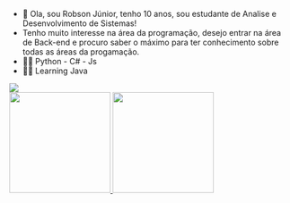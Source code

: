 - 👋 Ola, sou Robson Júnior, tenho 10 anos, sou estudante de Analise e Desenvolvimento de Sistemas!
- Tenho muito interesse na área da programação, desejo entrar na área de Back-end e procuro saber o máximo para ter conhecimento sobre todas as áreas da progamação.
-  👩‍💻 Python - C# - Js  
-  👩‍💻 Learning Java

<div>
<a href="https://www.linkedin.com/in/robson-junior-/" target="_blank"><img src="https://img.shields.io/badge/-LinkedIn-%230077B5?style=for-the-badge&logo=linkedin&logoColor=white" target="_blank"></a> 
</div>


<div>
<a href="https://github.com/junior-scp">
<img height="180em" src="https://github-readme-stats.vercel.app/api/top-langs/?username=junior-scp&layout=compact&langs_count=7&theme=dracula"/>
<img height="180em" src="https://github-readme-stats.vercel.app/api?username=junior-scp&show_icons=true&theme=dracula&include_all_commits=true&count_private=true"/>
</div>
